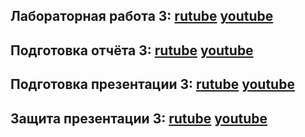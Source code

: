 ## Лабораторная работа 3: [rutube](https://rutube.ru/video/private/df4f60e2247b1e1c92dfc1970c576680/?p=6Zoxufi4vcKXqmPzLr7uLw) [youtube](https://youtu.be/rWOp9Eyv3xM)
## Подготовка отчёта 3:  [rutube](https://rutube.ru/video/private/df4f60e2247b1e1c92dfc1970c576680/?p=6Zoxufi4vcKXqmPzLr7uLw) [youtube](https://youtu.be/rWOp9Eyv3xM)
## Подготовка презентации 3:  [rutube](https://rutube.ru/video/private/df4f60e2247b1e1c92dfc1970c576680/?p=6Zoxufi4vcKXqmPzLr7uLw) [youtube](https://youtu.be/rWOp9Eyv3xM)
## Защита презентации 3:  [rutube](https://rutube.ru/video/private/df4f60e2247b1e1c92dfc1970c576680/?p=6Zoxufi4vcKXqmPzLr7uLw) [youtube](https://youtu.be/rWOp9Eyv3xM)

